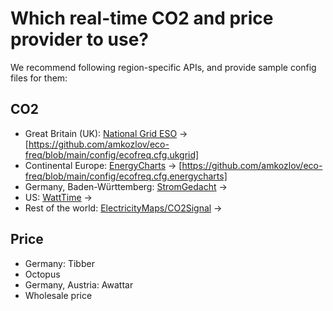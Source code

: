 # Which real-time CO2 and price provider to use? 

We recommend following region-specific APIs, and provide sample config files for them: 

## CO2

  - Great Britain (UK): [National Grid ESO](https://carbonintensity.org.uk/) -> [https://github.com/amkozlov/eco-freq/blob/main/config/ecofreq.cfg.ukgrid]
  - Continental Europe: [EnergyCharts](https://energy-charts.info/) -> [https://github.com/amkozlov/eco-freq/blob/main/config/ecofreq.cfg.energycharts]
  - Germany, Baden-Württemberg: [StromGedacht](https://www.stromgedacht.de/) -> 
  - US: [WattTime](https://www.watttime.org/) -> 
  - Rest of the world: [ElectricityMaps/CO2Signal](https://app.electricitymaps.com/) ->   

## Price

 - Germany: Tibber
 - Octopus
 - Germany, Austria: Awattar
 - Wholesale price

